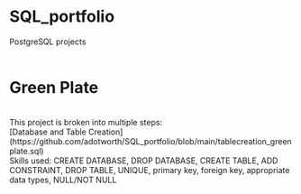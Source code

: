 # SQL_portfolio
PostgreSQL projects
<br>
<br>
# Green Plate
<br>
This project is broken into multiple steps:
<br>
[Database and Table Creation] (https://github.com/adotworth/SQL_portfolio/blob/main/tablecreation_greenplate.sql)
<br>
Skills used: CREATE DATABASE, DROP DATABASE, CREATE TABLE, ADD CONSTRAINT, DROP TABLE, UNIQUE, primary key, foreign key, appropriate data types, NULL/NOT NULL
<br>
<br>
<br>
